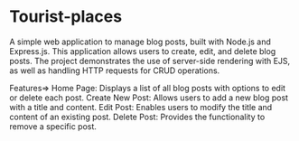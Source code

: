 # Tourist-places

A simple web application to manage blog posts, built with Node.js and Express.js. This application allows users to create, edit, and delete blog posts. The project demonstrates the use of server-side rendering with EJS, as well as handling HTTP requests for CRUD operations.

Features=>
Home Page: Displays a list of all blog posts with options to edit or delete each post.
Create New Post: Allows users to add a new blog post with a title and content.
Edit Post: Enables users to modify the title and content of an existing post.
Delete Post: Provides the functionality to remove a specific post.


